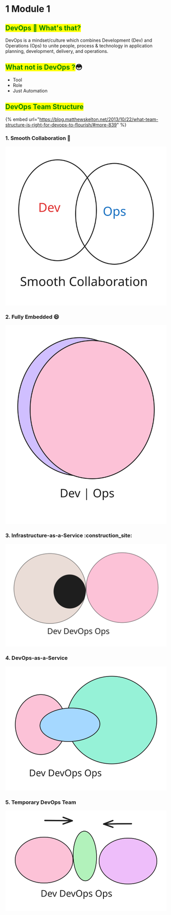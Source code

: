 # 1 Module 1

## <mark style="color:green;">DevOps 🤔 What's that?</mark>

DevOps is a mindset/culture which combines Development (Dev) and Operations (Ops) to unite people, process & technology in application planning, development, delivery, and operations.

## <mark style="color:green;">**What not is DevOps ?**</mark>😳

* Tool
* Role&#x20;
* Just Automation&#x20;

## <mark style="color:green;">DevOps Team Structure</mark>

{% embed url="https://blog.matthewskelton.net/2013/10/22/what-team-structure-is-right-for-devops-to-flourish/#more-839" %}

### 1. Smooth Collaboration :handshake:

<img src="../.gitbook/assets/file.excalidraw.svg" alt="Smooth Collaboration" class="gitbook-drawing">

### 2. Fully Embedded :smile:

<img src="../.gitbook/assets/file.excalidraw (1).svg" alt="" class="gitbook-drawing">

### 3. Infrastructure-as-a-Service :construction\_site:

<img src="../.gitbook/assets/file.excalidraw (2).svg" alt="" class="gitbook-drawing">

### 4. DevOps-as-a-Service

<img src="../.gitbook/assets/file.excalidraw (3).svg" alt="" class="gitbook-drawing">

### 5. Temporary DevOps Team

<img src="../.gitbook/assets/file.excalidraw (4).svg" alt="" class="gitbook-drawing">
